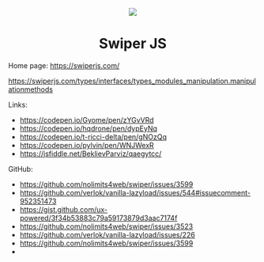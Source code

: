 
<p align="center">
  <img src="https://user-images.githubusercontent.com/43164261/204859450-eec70ed5-a000-4721-a631-1981706b9ead.svg">
</p>


<h1 align="center"> Swiper JS</h1>


Home page: https://swiperjs.com/

https://swiperjs.com/types/interfaces/types_modules_manipulation.manipulationmethods

Links:
- https://codepen.io/Gyome/pen/zYGvVRd
- https://codepen.io/hqdrone/pen/dypEyNq
- https://codepen.io/t-ricci-delta/pen/gNOzQq
- https://codepen.io/pylvin/pen/WNJWexR
- https://jsfiddle.net/BeklievParviz/qaegytcc/

GitHub:
- https://github.com/nolimits4web/swiper/issues/3599
- https://github.com/verlok/vanilla-lazyload/issues/544#issuecomment-952351473
- https://gist.github.com/ux-powered/3f34b53883c79a59173879d3aac7174f
- https://github.com/nolimits4web/swiper/issues/3523
- https://github.com/verlok/vanilla-lazyload/issues/226
- https://github.com/nolimits4web/swiper/issues/3599
- 
